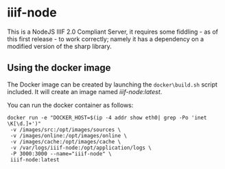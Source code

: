# iiif-node

This is a NodeJS IIIF 2.0 Compliant Server, it requires some fiddling - as of this first release - to work correctly; namely it has a dependency on a modified version of the sharp library.

## Using the docker image

The Docker image can be created by launching the `docker\build.sh` script included. It will create an image named *iiif-node:latest*.

You can run the docker container as follows:

```
docker run -e "DOCKER_HOST=$(ip -4 addr show eth0| grep -Po 'inet \K[\d.]+')"
 -v /images/src:/opt/images/sources \
 -v /images/online:/opt/images/online \
 -v /images/cache:/opt/images/cache \
 -v /var/logs/iiif-node:/opt/application/logs \
 -P 3000:3000 --name="iiif-node" \
 iiif-node:latest
 ```

 
